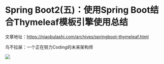 # Spring Boot2(五)：使用Spring Boot结合Thymeleaf模板引擎使用总结

文章地址：https://niaobulashi.com/archives/springboot-thymeleaf.html

鸟不拉屎：一个正在努力Coding的未来架构师

![](https://niaobulashi.com/usr/uploads/2019/07/2427016822.png)
